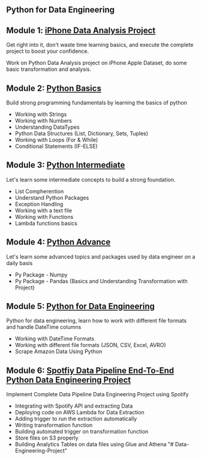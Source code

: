 ## Python for Data Engineering


## Module 1: [iPhone Data Analysis Project](https://github.com/darshilparmar/python-for-data-engineering/tree/main/1.%20iPhone%20Data%20Analysis%20Project)
Get right into it, don't waste time learning basics, and execute the complete project to boost your confidence.  

Work on Python Data Analysis project on iPhone Apple Dataset, do some basic transformation and analysis.

## Module 2: [Python Basics](https://github.com/darshilparmar/python-for-data-engineering/tree/main/2.%20Python%20Basics)
Build strong programming fundamentals by learning the basics of python
* Working with Strings
* Working with Numbers
* Understanding DataTypes
* Python Data Structures (List, Dictionary, Sets, Tuples)
* Working with Loops (For & While)
* Conditional Statements (IF-ELSE)

## Module 3: [Python Intermediate](https://github.com/darshilparmar/python-for-data-engineering/tree/main/3.%20Python%20Intermediate)
Let's learn some intermediate concepts to build a strong foundation.
* List Compherention
* Understand Python Packages
* Exception Handling
* Working with a text file
* Working with Functions
* Lambda functions basics

## Module 4: [Python Advance](https://github.com/darshilparmar/python-for-data-engineering/tree/main/4.%20Python%20Advance)
Let's learn some advanced topics and packages used by data engineer on a daily basis
* Py Package - Numpy
* Py Package - Pandas (Basics and Understanding Transformation with Project)

## Module 5: [Python for Data Engineering](https://github.com/darshilparmar/python-for-data-engineering/tree/main/5.%20Python%20for%20Data%20Engineering)
Python for data engineering, learn how to work with different file formats and handle DateTime columns
* Working with DateTime Formats
* Working with different file formats (JSON, CSV, Excel, AVRO)
* Scrape Amazon Data Using Python

## Module 6: [Spotfiy Data Pipeline End-To-End Python Data Engineering Project](https://github.com/darshilparmar/python-for-data-engineering/tree/main/6.%20End-To-End%20Data%20Pipeline%20Project)
Implement Complete Data Pipeline Data Engineering Project using Spotify 
* Integrating with Spotify API and extracting Data
* Deploying code on AWS Lambda for Data Extraction
* Adding trigger to run the extraction automatically 
* Writing transformation function
* Building automated trigger on transformation function 
* Store files on S3 properly
* Building Analytics Tables on data files using Glue and Athena
"# Data-Engineering-Project" 
